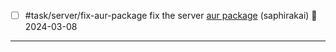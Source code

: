 - [ ] #task/server/fix-aur-package fix the server [aur package](https://aur.archlinux.org/packages/stardust-xr-git) (saphirakai) 📅 2024-03-08

---
